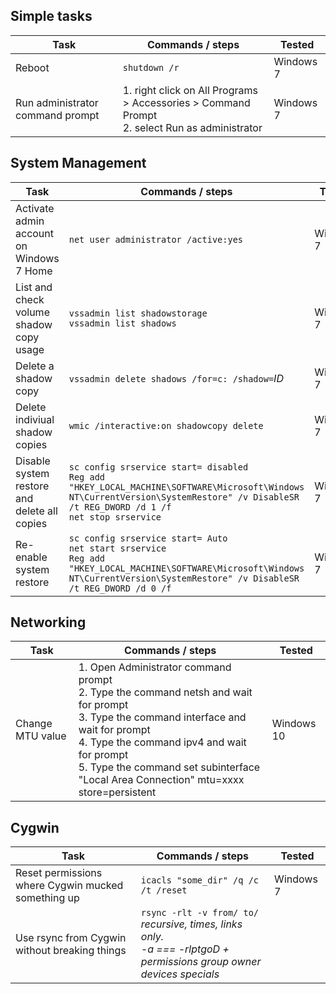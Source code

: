 ## Simple tasks

Task | Commands / steps | Tested
------------ | ------------- | ----
Reboot | `shutdown /r` | Windows 7
Run administrator command prompt| 1. right click on All Programs > Accessories > Command Prompt <br/>2. select Run as administrator | Windows 7

## System Management

Task | Commands / steps | Tested
------------ | ------------- | ----
Activate admin account on Windows 7 Home | `net user administrator /active:yes` | Windows 7
List and check volume shadow copy usage | `vssadmin list shadowstorage`<br/>`vssadmin list shadows` | Windows 7
Delete a shadow copy | `vssadmin delete shadows /for=c: /shadow=`*ID* | Windows 7
Delete indiviual shadow copies | `wmic /interactive:on shadowcopy delete` | Windows 7
Disable system restore and delete all copies |`sc config srservice start= disabled`<br/>`Reg add "HKEY_LOCAL_MACHINE\SOFTWARE\Microsoft\Windows NT\CurrentVersion\SystemRestore" /v DisableSR /t REG_DWORD /d 1 /f`<br/>`net stop srservice` | Windows 7
Re-enable system restore | `sc config srservice start= Auto`<br/>`net start srservice`<br/>`Reg add "HKEY_LOCAL_MACHINE\SOFTWARE\Microsoft\Windows NT\CurrentVersion\SystemRestore" /v DisableSR /t REG_DWORD /d 0 /f` | Windows 7

## Networking

Task | Commands / steps | Tested
------------ | ------------- | ----
Change MTU value | 1. Open Administrator command prompt<br/>2. Type the command netsh and wait for prompt<br/>3. Type the command interface and wait for prompt<br/>4. Type the command ipv4 and wait for prompt<br/>5. Type the command set subinterface "Local Area Connection" mtu=xxxx store=persistent | Windows 10

## Cygwin

Task | Commands / steps | Tested
------------ | ------------- | ----
Reset permissions where Cygwin mucked something up | `icacls "some_dir" /q /c /t /reset` | Windows 7
Use rsync from Cygwin without breaking things | `rsync -rlt -v from/ to/`<br/>*recursive, times, links only.*</br>*-a === -rlptgoD  + permissions group owner devices specials*
